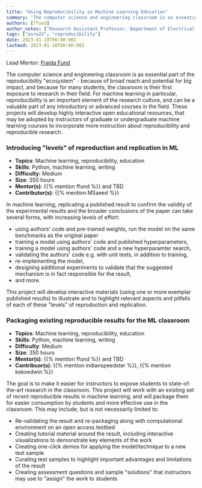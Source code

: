 ```yaml
---
title: "Using Reproducibility in Machine Learning Education"
summary: 'The computer science and engineering classroom is as essential part of the reproducibility "ecosystem" - because of broad reach and potential for big impact, and because for many students, the classroom is their first exposure to research in their field.'
authors: [ffund]
author_notes: ["Research Assistant Professor, Department of Electrical and Computer Engineering, New York University"]
tags: ["osre23", "reproducibility"]
date: 2023-01-18T00:00:00Z
lastmod: 2023-01-18T00:00:00Z
---
```


Lead Mentor: [Fraida Fund](mailto:ffund@nyu.edu)  

The computer science and engineering classroom is as essential part of the reproducibility "ecosystem" - because of broad reach and potential for big impact, and because for many students, the classroom is their first exposure to research in their field. For machine learning in particular, reproducibility is an important element of the research culture, and can be a valuable part of any introductory or advanced courses in the field. These projects will develop highly interactive open educational resources, that may be adopted by instructors of graduate or undergraduate machine learning courses to incorporate more instruction about reproducibility and reproducible research.

### Introducing "levels" of reproduction and replication in ML

* **Topics**: Machine learning, reproducibility, education
* **Skills**: Python, machine learning, writing
* **Difficulty**: Medium
* **Size**: 350 hours
* **Mentor(s)**: {{% mention ffund %}} and TBD
* **Contributor(s)**: {{% mention MSaeed %}}

In machine learning, replicating a published result to confirm the validity of the experimental results and the broader conclusions of the paper can take several forms, with increasing levels of effort:

* using authors' code and pre-trained weights, run the model on the same benchmarks as the original paper
* training a model using authors' code and published hyperparameters,
* training a model using authors' code and a new hyperparamter search,
* validating the authors' code e.g. with unit tests, in addition to training,
* re-implementing the model,
* designing additional experiments to validate that the suggested mechanism is in fact responsible for the result,
* and more.

This project will develop interactive materials (using one or more exemplar published results) to illustrate and to highlight relevant aspects and pitfalls of each of these "levels" of reproduction and replication.

### Packaging existing reproducible results for the ML classroom

* **Topics**: Machine learning, reproducibility, education
* **Skills**: Python, machine learning, writing
* **Difficulty**: Medium
* **Size**: 350 hours
* **Mentor(s)**: {{% mention ffund %}} and TBD
* **Contribuor(s)**: {{% mention indianspeedster %}}, {{% mention kokoedwin %}}

The goal is to make it easier for instructors to expose students to state-of-the-art research in the classroom. This project will work with an existing set of recent reproducible results in machine learning, and will package them for easier consumption by students and more effective use in the classroom. This may include, but is not necessarily limited to:

* Re-validating the result and re-packaging along with computational environment on an open access testbed
* Creating tutorial material around the result, including interactive visualizations to demonstrate key elements of the work
* Creating one-click demos for applying the model/technique to a new test sample
* Curating test samples to highlight important advantages and limitations of the result
* Creating assessment questions and sample "solutions" that instructors may use to "assign" the work to students

